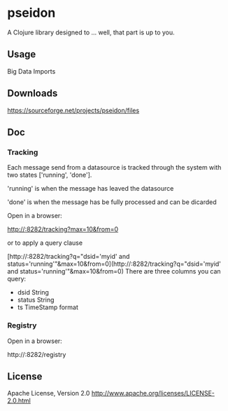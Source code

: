 # pseidon

A Clojure library designed to ... well, that part is up to you.

## Usage

Big Data Imports


## Downloads

https://sourceforge.net/projects/pseidon/files

## Doc

### Tracking

Each message send from a datasource is tracked through the system with two states
['running', 'done'].

'running' is when the message has leaved the datasource

'done' is when the message has be fully processed and can be dicarded

Open in a browser:

[http://<host>:8282/tracking?max=10&from=0](http://<host>:8282/tracking?max=10&from=0)


or to apply a query clause

[http://<host>:8282/tracking?q="dsid='myid' and status='running'"&max=10&from=0](http://<host>:8282/tracking?q="dsid='myid' and status='running'"&max=10&from=0)
There are three columns you can query:
  * dsid String
  * status String
  * ts TimeStamp format

### Registry

Open in a browser:

http://<host>:8282/registry


## License

Apache License, Version 2.0
http://www.apache.org/licenses/LICENSE-2.0.html



